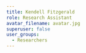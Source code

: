 ```yaml
---
title: Kendell Fitzgerald
role: Research Assistant
avatar_filename: avatar.jpg
superuser: false
user_groups:
  - Researchers
---
```

